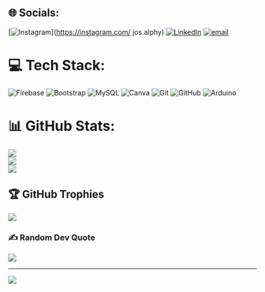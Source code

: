 
## 🌐 Socials:
[![Instagram](https://img.shields.io/badge/Instagram-%23E4405F.svg?logo=Instagram&logoColor=white)](https://instagram.com/ jos.alphy) [![LinkedIn](https://img.shields.io/badge/LinkedIn-%230077B5.svg?logo=linkedin&logoColor=white)](https://linkedin.com/in/alphyjose777) [![email](https://img.shields.io/badge/Email-D14836?logo=gmail&logoColor=white)](mailto:alphyjose012@gmail.com) 

# 💻 Tech Stack:
![Firebase](https://img.shields.io/badge/firebase-%23039BE5.svg?style=for-the-badge&logo=firebase) ![Bootstrap](https://img.shields.io/badge/bootstrap-%238511FA.svg?style=for-the-badge&logo=bootstrap&logoColor=white) ![MySQL](https://img.shields.io/badge/mysql-4479A1.svg?style=for-the-badge&logo=mysql&logoColor=white) ![Canva](https://img.shields.io/badge/Canva-%2300C4CC.svg?style=for-the-badge&logo=Canva&logoColor=white) ![Git](https://img.shields.io/badge/git-%23F05033.svg?style=for-the-badge&logo=git&logoColor=white) ![GitHub](https://img.shields.io/badge/github-%23121011.svg?style=for-the-badge&logo=github&logoColor=white) ![Arduino](https://img.shields.io/badge/-Arduino-00979D?style=for-the-badge&logo=Arduino&logoColor=white)
# 📊 GitHub Stats:
![](https://github-readme-stats.vercel.app/api?username=Alphy777&theme=dark&hide_border=false&include_all_commits=true&count_private=true)<br/>
![](https://nirzak-streak-stats.vercel.app/?user=Alphy777&theme=dark&hide_border=false)<br/>
![](https://github-readme-stats.vercel.app/api/top-langs/?username=Alphy777&theme=dark&hide_border=false&include_all_commits=true&count_private=true&layout=compact)

## 🏆 GitHub Trophies
![](https://github-profile-trophy.vercel.app/?username=Alphy777&theme=dracula&no-frame=false&no-bg=true&margin-w=4)

### ✍️ Random Dev Quote
![](https://quotes-github-readme.vercel.app/api?type=horizontal&theme=radical)

---
[![](https://visitcount.itsvg.in/api?id=Alphy777&icon=2&color=4)](https://visitcount.itsvg.in)

<!-- Proudly created with GPRM ( https://gprm.itsvg.in ) -->
